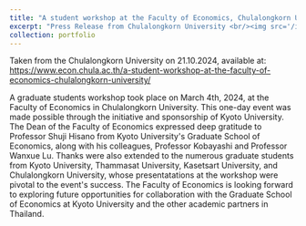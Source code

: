 ```yaml
---
title: "A student workshop at the Faculty of Economics, Chulalongkorn University"
excerpt: "Press Release from Chulalongkorn University <br/><img src='/images/chula1.png'>"
collection: portfolio
---
```


Taken from the Chulalongkorn University on 21.10.2024, available at: https://www.econ.chula.ac.th/a-student-workshop-at-the-faculty-of-economics-chulalongkorn-university/

A graduate students workshop took place on March 4th, 2024, at the Faculty of Economics in Chulalongkorn University. This one-day event was made possible through the initiative and sponsorship of Kyoto University. The Dean of the Faculty of Economics expressed deep gratitude to Professor Shuji Hisano from Kyoto University's Graduate School of Economics, along with his colleagues, Professor Kobayashi and Professor Wanxue Lu. Thanks were also extended to the numerous graduate students from Kyoto University, Thammasat University, Kasetsart University, and Chulalongkorn University, whose presentatations at the workshop were pivotal to the event's success. The Faculty of Economics is looking forward to exploring future opportunities for collaboration with the Graduate School of Economics at Kyoto University and the other academic partners in Thailand.
